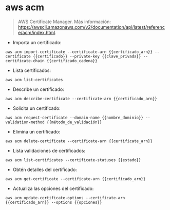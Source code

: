 # aws acm

> AWS Certificate Manager.
> Más información: <https://awscli.amazonaws.com/v2/documentation/api/latest/reference/acm/index.html>.

- Importa un certificado:

`aws acm import-certificate --certificate-arn {{certificado_arn}} --certificate {{certificado}} --private-key {{clave_privada}} --certificate-chain {{certificado_cadena}}`

- Lista certificados:

`aws acm list-certificates`

- Describe un certificado:

`aws acm describe-certificate --certificate-arn {{certificado_arn}}`

- Solicita un certificado:

`aws acm request-certificate --domain-name {{nombre_dominio}} --validation-method {{método_de_validación}}`

- Elimina un certificado:

`aws acm delete-certificate --certificate-arn {{certificate_arn}}`

- Lista validaciones de certificados:

`aws acm list-certificates --certificate-statuses {{estado}}`

- Obtén detalles del certificado:

`aws acm get-certificate --certificate-arn {{certificado_arn}}`

- Actualiza las opciones del certificado:

`aws acm update-certificate-options --certificate-arn {{certificado_arn}} --options {{opciones}}`

